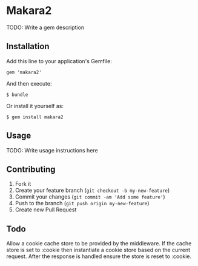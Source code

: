 # Makara2

TODO: Write a gem description

## Installation

Add this line to your application's Gemfile:

    gem 'makara2'

And then execute:

    $ bundle

Or install it yourself as:

    $ gem install makara2

## Usage

TODO: Write usage instructions here

## Contributing

1. Fork it
2. Create your feature branch (`git checkout -b my-new-feature`)
3. Commit your changes (`git commit -am 'Add some feature'`)
4. Push to the branch (`git push origin my-new-feature`)
5. Create new Pull Request

## Todo

Allow a cookie cache store to be provided by the middleware. If the cache store is set to :cookie then instantiate a cookie store based on the current request. After the response is handled ensure the store is reset to :cookie.